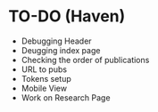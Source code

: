 # TO-DO (Haven)
- Debugging Header
- Deugging index page
- Checking the order of publications
- URL to pubs
- Tokens setup
- Mobile View
- Work on Research Page
